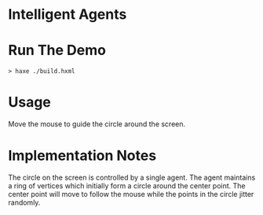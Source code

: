 # Intelligent Agents

# Run The Demo

```
> haxe ./build.hxml
```

# Usage

Move the mouse to guide the circle around the screen.

# Implementation Notes

The circle on the screen is controlled by a single agent. The agent maintains a
ring of vertices which initially form a circle around
the center point. The center point will move to follow the mouse while the
points in the circle jitter randomly.
